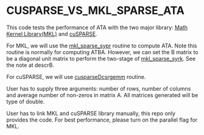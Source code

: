 # CUSPARSE_VS_MKL_SPARSE_ATA

This code tests the performance of ATA with the two major library: [Math Kernel Library(MKL)](https://software.intel.com/en-us/mkl) and [cuSPARSE](https://docs.nvidia.com/cuda/cusparse/index.html).

For MKL, we will use the [mkl_sparse_sypr](https://software.intel.com/en-us/mkl-developer-reference-c-mkl-sparse-sypr) routine to compute ATA. Note this routine is normally for computing ATBA. However, we can set the B matrix to be a diagonal unit matrix to perform the two-stage of [mkl_sparse_syrk](https://software.intel.com/node/e8ee46bf-389a-4809-823d-98333a0ec0eb). See the note at descrB.

For cuSPARSE, we will use [cusparseDcsrgemm](https://docs.nvidia.com/cuda/cusparse/index.html#csrgemm) routine. 

User has to supply three arguments: number of rows, number of columns and average number of non-zeros in matrix A. All matrices generated will be type of double.

User has to link MKL and cuSPARSE library manually, this repo only provides the code. For best performance, please turn on the parallel flag for MKL.
